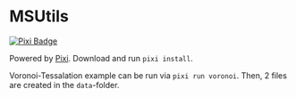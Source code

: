 # MSUtils

[![Pixi Badge](https://img.shields.io/endpoint?url=https://raw.githubusercontent.com/prefix-dev/pixi/main/assets/badge/v0.json)](https://pixi.sh)

Powered by [Pixi](https://pixi.sh/latest/). Download and run ``pixi install``.

Voronoi-Tessalation example can be run via ``pixi run voronoi``. Then, 2 files are created in the ``data``-folder.